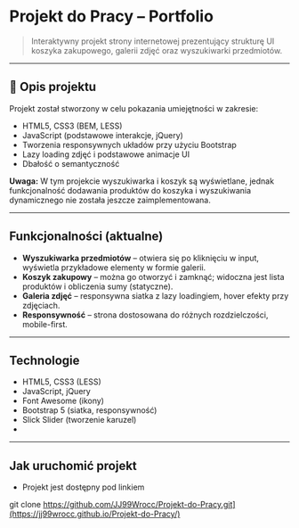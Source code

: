 # Projekt do Pracy – Portfolio

> Interaktywny projekt strony internetowej prezentujący strukturę UI koszyka zakupowego, galerii zdjęć oraz wyszukiwarki przedmiotów.  

---

## 🔹 Opis projektu
Projekt został stworzony w celu pokazania umiejętności w zakresie:  
- HTML5, CSS3 (BEM, LESS)  
- JavaScript (podstawowe interakcje, jQuery)  
- Tworzenia responsywnych układów przy użyciu Bootstrap  
- Lazy loading zdjęć i podstawowe animacje UI
- Dbałość o semantyczność

**Uwaga:** W tym projekcie wyszukiwarka i koszyk są wyświetlane, jednak funkcjonalność dodawania produktów do koszyka i wyszukiwania dynamicznego nie została jeszcze zaimplementowana.  

---

##  Funkcjonalności (aktualne)
- **Wyszukiwarka przedmiotów** – otwiera się po kliknięciu w input, wyświetla przykładowe elementy w formie galerii.  
- **Koszyk zakupowy** – można go otworzyć i zamknąć; widoczna jest lista produktów i obliczenia sumy (statyczne).  
- **Galeria zdjęć** – responsywna siatka z lazy loadingiem, hover efekty przy zdjęciach.  
- **Responsywność** – strona dostosowana do różnych rozdzielczości, mobile-first.  

---

##  Technologie
- HTML5, CSS3 (LESS)  
- JavaScript, jQuery  
- Font Awesome (ikony)  
- Bootstrap 5 (siatka, responsywność)
- Slick Slider (tworzenie karuzel)
- 

---

##  Jak uruchomić projekt
- Projekt jest dostępny pod linkiem

git clone https://github.com/JJ99Wrocc/Projekt-do-Pracy.git](https://jj99wrocc.github.io/Projekt-do-Pracy/)

